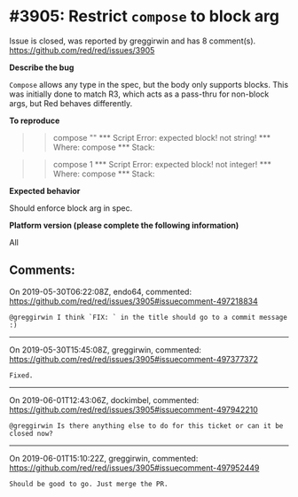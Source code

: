 
#3905: Restrict `compose` to block arg
================================================================================
Issue is closed, was reported by greggirwin and has 8 comment(s).
<https://github.com/red/red/issues/3905>

**Describe the bug**

`Compose` allows any type in the spec, but the body only supports blocks. This was initially done to match R3, which acts as a pass-thru for non-block args, but Red behaves differently.

**To reproduce**
>> compose ""
*** Script Error: expected block! not string!
*** Where: compose
*** Stack:  

>> compose 1
*** Script Error: expected block! not integer!
*** Where: compose
*** Stack:  

**Expected behavior**

Should enforce block arg in spec.

**Platform version (please complete the following information)**

All




Comments:
--------------------------------------------------------------------------------

On 2019-05-30T06:22:08Z, endo64, commented:
<https://github.com/red/red/issues/3905#issuecomment-497218834>

    @greggirwin I think `FIX: ` in the title should go to a commit message :)

--------------------------------------------------------------------------------

On 2019-05-30T15:45:08Z, greggirwin, commented:
<https://github.com/red/red/issues/3905#issuecomment-497377372>

    Fixed.

--------------------------------------------------------------------------------

On 2019-06-01T12:43:06Z, dockimbel, commented:
<https://github.com/red/red/issues/3905#issuecomment-497942210>

    @greggirwin Is there anything else to do for this ticket or can it be closed now?

--------------------------------------------------------------------------------

On 2019-06-01T15:10:22Z, greggirwin, commented:
<https://github.com/red/red/issues/3905#issuecomment-497952449>

    Should be good to go. Just merge the PR.


